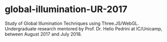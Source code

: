 # global-illumination-UR-2017
Study of Global Illumination Techniques using Three.JS/WebGL. Undergraduate research mentored by Prof. Dr. Helio Pedrini at IC/Unicamp, between August 2017 and July 2018.
